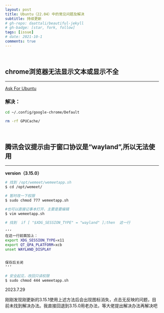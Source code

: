 ```yaml
---
layout: post
title: Ubuntu（22.04）中的常见问题及解决
subtitle: 持续更新
# gh-repo: daattali/beautiful-jekyll
# gh-badge: [star, fork, follow]
tags: [issue]
# date: 2021-10-1
comments: true
---
```

&nbsp;

## chrome浏览器无法显示文本或显示不全

---

[Ask For Ubuntu](https://askubuntu.com/questions/1469580/ubuntu-22-04-chrome-broswer-cant-see-any-text-or-image-content-after-update)

### 解决：

```bash
cd ~/.config/google-chrome/Default

rm -rf GPUCache/
```

**&nbsp;**

## 腾讯会议提示由于窗口协议是“wayland”,所以无法使用

---

**version（3.15.0）**

```bash
# 找到 /opt/wemeet/wemeetapp.sh
$ cd /opt/wemeet/

# 暂时改一下权限 
$ sudo chmod 777 wemeetapp.sh

#也可以直接记事本打开，主要是要编辑
$ vim wemeetapp.sh

# 找到  if [ "$XDG_SESSION_TYPE" = "wayland" ];then  这一行

‘’‘ 
在这一行前面加上：
export XDG_SESSION_TYPE=x11
export QT_QPA_PLATFORM=xcb
unset WAYLAND_DISPLAY


保存后关闭
’‘’

# 安全起见，改回只读权限
$ sudo chmod 444 wemeetapp.sh
```

2023.7.29

刚刚发现刚更新的3.15.1使用上述方法后会出现图标消失，点击无反映的问题，目前未找到解决办法。我直接回退到3.15.0用老办法，等大佬提出解决办法再解决吧
